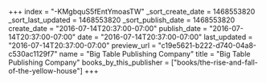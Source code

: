 +++
index = "-KMgbquS5fEntYmoasTW"
_sort_create_date = 1468553820
_sort_last_updated = 1468553820
_sort_publish_date = 1468553820
create_date = "2016-07-14T20:37:00-07:00"
publish_date = "2016-07-14T20:37:00-07:00"
date = "2016-07-14T20:37:00-07:00"
last_updated = "2016-07-14T20:37:00-07:00"
preview_url = "c19e5621-b222-d740-04a8-c530ac1129f7"
name = "Big Table Publishing Company"
title = "Big Table Publishing Company"
books_by_this_publisher = ["books/the-rise-and-fall-of-the-yellow-house"]
+++
